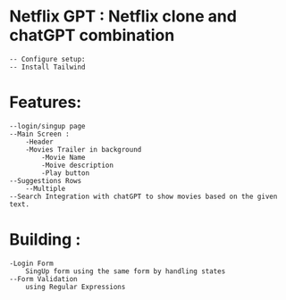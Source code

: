 # Netflix GPT : Netflix clone and chatGPT combination 
    -- Configure setup:
    -- Install Tailwind

# Features:
    --login/singup page
    --Main Screen :
        -Header
        -Movies Trailer in background
            -Movie Name 
            -Moive description
            -Play button
    --Suggestions Rows
        --Multiple
    --Search Integration with chatGPT to show movies based on the given text.



# Building :
    -Login Form 
        SingUp form using the same form by handling states
    --Form Validation
        using Regular Expressions 